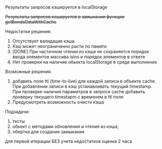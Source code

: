 Результаты запросов кэшируется в localStorage

~~Результаты запросов кэшируется в замыкании функции getBondsDataWithCache~~

Недостатки решения:

1. Отсутствует валидация кэша.
2. Кэш может неограниченно расти по памяти
3. [DONE] При частичном чтении из кэша не сохраняется порядок ввода элементов массива isins и порядок элементов в ответе
4. Нет проверки на наличие обьекта localStorage в среде выполнение

Возможные решения:

1. добавить поле ttl (time-to-live) для каждой записи в объекте cache. При добавлении записи в кэш устанавливать текущий timestamp. При проверке наличия параметров в запросе cache добавить проверку текущего timestapm с временем в ttl поле
2. Предусмотреть возможность очисти кэша

Подзадачи:

1. тесты
2. обьект с методами обновления и чтения из кэша;
3. обертка для создания замыкания

для первой итерации БЕЗ учета недостатков оценка 2 часа
